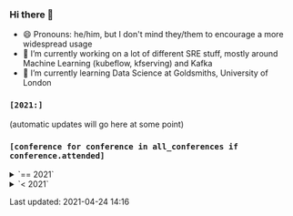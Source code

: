 ### Hi there 👋

<!--
**markgreene74/markgreene74** is a ✨ _special_ ✨ repository because its `README.md` (this file) appears on your GitHub profile.

Here are some ideas to get you started:

- 🔭 I’m currently working on ...
- 🌱 I’m currently learning ...
- 👯 I’m looking to collaborate on ...
- 🤔 I’m looking for help with ...
- 💬 Ask me about ...
- 📫 How to reach me: ...
- 😄 Pronouns: ...
- ⚡ Fun fact: ...
-->

- 😄 Pronouns: he/him, but I don't mind they/them to encourage a more widespread usage
- 🔭 I’m currently working on a lot of different SRE stuff, mostly around Machine Learning (kubeflow, kfserving) and Kafka
- 🌱 I’m currently learning Data Science at Goldsmiths, University of London

### `[2021:]`

(automatic updates will go here at some point)

### `[conference for conference in all_conferences if conference.attended]`

<details><summary>`== 2021`</summary>
<p>
- [GopherCon Europe - May 26-28, 2021](https://gophercon.eu/schedule/)
- [PyCon US 2021 - May 12-18, 2021](https://us.pycon.org/2021/)
- [AWS Innovate - AI/ML Edition - 24 February, 2021](https://aws.amazon.com/events/aws-innovate/machine-learning/online/emea/agenda/)
- [PyCascades - February 19-21, 2021](https://2021.pycascades.com/)
</p>
</details>

<details><summary>`< 2021`</summary>
<p>
- [Pyjamas Conf - December 5, 2020](https://pyjamas.live/schedule/)
- [PyData Global - November 11-15, 2020](https://global.pydata.org/pages/program)
- [QCon London - March 2-6, 2020](https://qconlondon.com/recap/london2020)
- [Devopsdays London - September 26-27, 2019](https://devopsdays.org/events/2019-london/program)
</p>
</details>


Last updated: 2021-04-24 14:16
